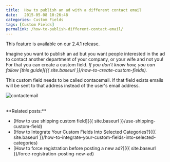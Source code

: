 ```yaml
---
title:  How to publish an ad with a different contact email
date:   2015-05-08 10:26:48
categories: Custom Fields
tags: [Custom Fields]
permalink: /how-to-publish-different-contact-email/
---
```

<div class="alert alert-warning">
<strong><i class="glyphicon glyphicon-warning-sign"></i> </strong> This feature is available on our 2.4.1 release.
</div>


Imagine you want to publish an ad but you want people interested in the ad to contact another department of your company, or your wife and not you!
For that you can create a custom field. _If you don't know how, you can follow [this guide]({{ site.baseurl }}/how-to-create-custom-fields)._

This custom field needs to be called contacemail. If that field exists emails will be sent to that address instead of the user's email address.

![contactemail](//docs.yclas.com/images/differentcontactemail.png)


<br>
**Related posts:**

+ [How to use shipping custom field]({{ site.baseurl }}/use-shipping-custom-field)
+ [How to Integrate Your Custom Fields Into Selected Categories?]({{ site.baseurl }}/how-to-integrate-your-custom-fields-into-selected-categories)
+ [How to force registration before posting a new ad?]({{ site.baseurl }}/force-registration-posting-new-ad)